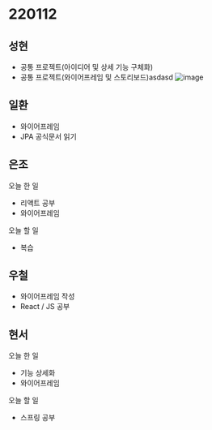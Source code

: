 # 220112

## 성현

- 공통 프로젝트(아이디어 및 상세 기능 구체화)
- 공통 프로젝트(와이어프레임 및 스토리보드)asdasd
  ![image](https://user-images.githubusercontent.com/70308853/149085661-f465b955-ebeb-4876-b416-3063e368389c.png)

## 일환

- 와이어프레임
- JPA 공식문서 읽기

## 은조

오늘 한 일

- 리액트 공부
- 와이어프레임

오늘 할 일

- 복습

## 우철

- 와이어프레임 작성
- React / JS 공부

## 현서

오늘 한 일

- 기능 상세화
- 와이어프레임

오늘 할 일

- 스프링 공부
